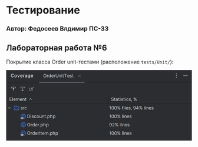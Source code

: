 # Тестирование

### Автор: Федосеев Влдимир ПС-33


## Лабораторная работа №6

Покрытие класса Order unit-тестами (расположение `tests/Unit/`):

![unit-test-coverage](images/unit-test-coverage.png)